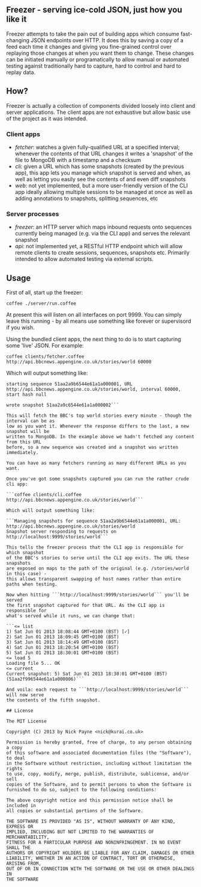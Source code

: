 ## Freezer - serving ice-cold JSON, just how you like it

Freezer attempts to take the pain out of building apps which consume
fast-changing JSON endpoints over HTTP. It does this by saving a copy of a
feed each time it changes and giving you fine-grained control over replaying
those changes at when *you* want them to change. These changes can be initiated
manually or programatically to allow manual or automated testing against
traditionally hard to capture, hard to control and hard to replay data.

## How?

Freezer is actually a collection of components divided loosely into client
and server applications. The client apps are not exhaustive but allow basic
use of the project as it was intended.

### Client apps

* *fetcher*: watches a given fully-qualified URL at a specified interval;
whenever the contents of that URL changes it writes a 'snapshot' of the file
to MongoDB with a timestamp and a checksum
* *cli*: given a URL which has some snapshots (created by the previous app),
this app lets you manage which snapshot is served and when, as well as letting
you easily see the contents of and even diff snapshots
* *web*: not yet implemented, but a more user-friendly version of the CLI app
ideally allowing multiple sessions to be managed at once as well as adding
annotations to snapshots, splitting sequences, etc

### Server processes

* *freezer*: an HTTP server which maps inbound requests onto sequences currently
being managed (e.g. via the CLI app) and serves the relevant snapshot
* *api*: not implemented yet, a RESTful HTTP endpoint which will allow remote
clients to create sessions, sequences, snapshots etc. Primarily intended to
allow automated testing via external scripts.

## Usage

First of all, start up the freezer:

```coffee ./server/run.coffee```

At present this will listen on all interfaces on port 9999. You can simply leave
this running - by all means use something like forever or supervisord if you wish.

Using the bundled client apps, the next thing to do is to start capturing some
'live' JSON. For example:

```coffee clients/fetcher.coffee http://api.bbcnews.appengine.co.uk/stories/world 60000```

Which will output something like:

```creating new sequence for http://api.bbcnews.appengine.co.uk/stories/world
starting sequence 51aa2a9b6544e61a1a000001, URL http://api.bbcnews.appengine.co.uk/stories/world, interval 60000, start hash null

wrote snapshot 51aa2a9c6544e61a1a000002```

This will fetch the BBC's top world stories every minute - though the interval can be as
low as you want it. Whenever the response differs to the last, a new snapshot will be
written to MongoDB. In the example above we hadn't fetched any content from this URL
before, so a new sequence was created and a snapshot was written immediately.

You can have as many fetchers running as many different URLs as you want.

Once you've got some snapshots captured you can run the rather crude cli app:

```coffee clients/cli.coffee http://api.bbcnews.appengine.co.uk/stories/world```

Which will output something like:

```Managing snapshots for sequence 51aa2a9b6544e61a1a000001, URL: http://api.bbcnews.appengine.co.uk/stories/world
Snapshot server responding to requests on http://localhost:9999/stories/world```

This tells the freezer process that the CLI app is responsible for which snapshot
of the BBC's stories to serve until the CLI app exits. The URL these snapshots
are exposed on maps to the path of the original (e.g. /stories/world in this case) -
this allows transparent swapping of host names rather than entire paths when testing.

Now when hitting ```http://localhost:9999/stories/world``` you'll be served
the first snapshot captured for that URL. As the CLI app is responsible for
what's served while it runs, we can change that:

```<= list
1) Sat Jun 01 2013 18:08:44 GMT+0100 (BST) [✓]
2) Sat Jun 01 2013 18:09:45 GMT+0100 (BST)
3) Sat Jun 01 2013 18:14:49 GMT+0100 (BST)
4) Sat Jun 01 2013 18:20:54 GMT+0100 (BST)
5) Sat Jun 01 2013 18:30:01 GMT+0100 (BST)
<= load 5
Loading file 5... OK
<= current
Current snapshot: 5) Sat Jun 01 2013 18:30:01 GMT+0100 (BST) (51aa2f996544e61a1a000006)```

And voila: each request to ```http://localhost:9999/stories/world``` will now serve
the contents of the fifth snapshot.

## License

The MIT License

Copyright (C) 2013 by Nick Payne <nick@kurai.co.uk>

Permission is hereby granted, free of charge, to any person obtaining a copy
of this software and associated documentation files (the "Software"), to deal
in the Software without restriction, including without limitation the rights
to use, copy, modify, merge, publish, distribute, sublicense, and/or sell
copies of the Software, and to permit persons to whom the Software is
furnished to do so, subject to the following conditions:

The above copyright notice and this permission notice shall be included in
all copies or substantial portions of the Software.

THE SOFTWARE IS PROVIDED "AS IS", WITHOUT WARRANTY OF ANY KIND, EXPRESS OR
IMPLIED, INCLUDING BUT NOT LIMITED TO THE WARRANTIES OF MERCHANTABILITY,
FITNESS FOR A PARTICULAR PURPOSE AND NONINFRINGEMENT. IN NO EVENT SHALL THE
AUTHORS OR COPYRIGHT HOLDERS BE LIABLE FOR ANY CLAIM, DAMAGES OR OTHER
LIABILITY, WHETHER IN AN ACTION OF CONTRACT, TORT OR OTHERWISE, ARISING FROM,
OUT OF OR IN CONNECTION WITH THE SOFTWARE OR THE USE OR OTHER DEALINGS IN
THE SOFTWARE
